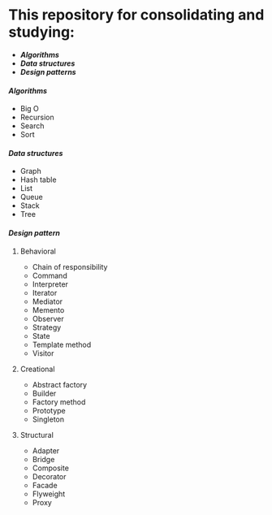 # This repository for consolidating and studying: 
- _**Algorithms**_ 
- _**Data structures**_ 
- _**Design patterns**_







#### _Algorithms_
- Big O
- Recursion
- Search
- Sort

#### _Data structures_
- Graph
- Hash table
- List
- Queue
- Stack
- Tree

#### _Design pattern_

1) Behavioral
    - Chain of responsibility
    - Command
    - Interpreter
    - Iterator
    - Mediator
    - Memento
    - Observer
    - Strategy
    - State
    - Template method
    - Visitor
   
2) Creational
    - Abstract factory
    - Builder
    - Factory method
    - Prototype
    - Singleton
   
3) Structural
    - Adapter
    - Bridge
    - Composite
    - Decorator
    - Facade
    - Flyweight
    - Proxy


 

